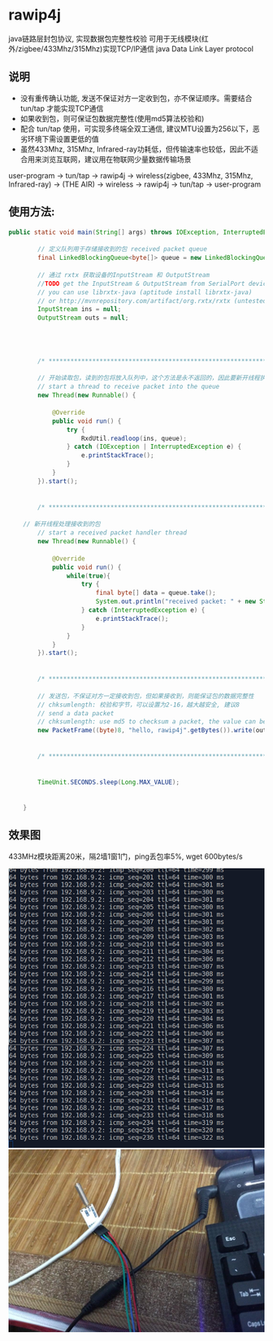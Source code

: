 # rawip4j
java链路层封包协议, 实现数据包完整性校验 可用于无线模块(红外/zigbee/433Mhz/315Mhz)实现TCP/IP通信
java Data Link Layer protocol

## 说明
+ 没有重传确认功能, 发送不保证对方一定收到包，亦不保证顺序。需要结合 tun/tap 才能实现TCP通信
+ 如果收到包，则可保证包数据完整性(使用md5算法校验和)
+ 配合 tun/tap 使用，可实现多终端全双工通信, 建议MTU设置为256以下，恶劣环境下需设置更低的值
+ 虽然433Mhz, 315Mhz, Infrared-ray功耗低，但传输速率也较低，因此不适合用来浏览互联网，建议用在物联网少量数据传输场景

user-program -> tun/tap -> rawip4j -> wireless(zigbee, 433Mhz, 315Mhz, Infrared-ray) ->    (THE AIR) ->    wireless -> rawip4j -> tun/tap -> user-program

## 使用方法: 
``` java
public static void main(String[] args) throws IOException, InterruptedException {
		
		// 定义队列用于存储接收到的包 received packet queue
		final LinkedBlockingQueue<byte[]> queue = new LinkedBlockingQueue<>();
				
		// 通过 rxtx 获取设备的InputStream 和 OutputStream
		//TODO get the InputStream & OutputStream from SerialPort devices
		// you can use librxtx-java (aptitude install librxtx-java)
		// or http://mvnrepository.com/artifact/org.rxtx/rxtx (untested)
		InputStream ins = null;
		OutputStream outs = null;
		
		
		

		/* *********************************************************************************************************************** */
		
		// 开始读取包，读到的包将放入队列中，这个方法是永不返回的，因此要新开线程执行
		// start a thread to receive packet into the queue
		new Thread(new Runnable() {
			
			@Override
			public void run() {
				try {
					RxdUtil.readloop(ins, queue);
				} catch (IOException | InterruptedException e) {
					e.printStackTrace();
				}
			}
		}).start();
		
		
		/* *********************************************************************************************************************** */
		
    // 新开线程处理接收到的包
		// start a received packet handler thread
		new Thread(new Runnable() {
			
			@Override
			public void run() {
				while(true){
					try {
						final byte[] data = queue.take();
						System.out.println("received packet: " + new String(data));
					} catch (InterruptedException e) {
						e.printStackTrace();
					}
				}
			}
		}).start();
		
		
		/* *********************************************************************************************************************** */
		
		// 发送包，不保证对方一定接收到包，但如果接收到，则能保证包的数据完整性
   	 	// chksumlength: 校验和字节，可以设置为2-16，越大越安全, 建议8
		// send a data packet
		// chksumlength: use md5 to checksum a packet, the value can be 2-16, recommend 8
		new PacketFrame((byte)8, "hello, rawip4j".getBytes()).write(outs);
		
		
		/* *********************************************************************************************************************** */
		
		
		TimeUnit.SECONDS.sleep(Long.MAX_VALUE);
		
		
	}
```

## 效果图

433MHz模块距离20米，隔2墙1窗1门，ping丢包率5%, wget 600bytes/s  

![](https://github.com/binaryer/rawip4j/raw/master/2017-04-26-112556_759x827_scrot.png)  
![](https://github.com/binaryer/rawip4j/raw/master/IMG_20170426_122613.jpg)
